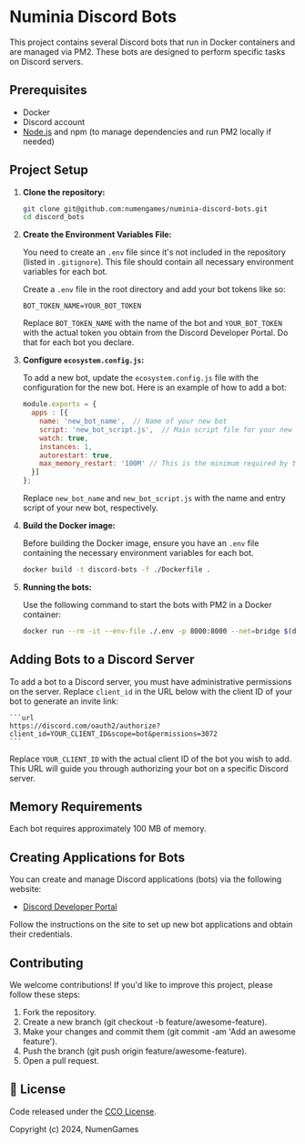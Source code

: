 # Numinia Discord Bots

This project contains several Discord bots that run in Docker containers and are managed via PM2. These bots are designed to perform specific tasks on Discord servers.

## Prerequisites

- Docker
- Discord account
- [Node.js](https://nodejs.org/) and npm (to manage dependencies and run PM2 locally if needed)

## Project Setup

1. **Clone the repository:**

    ```bash
    git clone git@github.com:numengames/numinia-discord-bots.git
    cd discord_bots
    ```

2. **Create the Environment Variables File:**

    You need to create an `.env` file since it's not included in the repository (listed in `.gitignore`). This file should contain all necessary environment variables for each bot.

    Create a `.env` file in the root directory and add your bot tokens like so:

    ```plaintext
    BOT_TOKEN_NAME=YOUR_BOT_TOKEN
    ```

    Replace `BOT_TOKEN_NAME` with the name of the bot and `YOUR_BOT_TOKEN` with the actual token you obtain from the Discord Developer Portal. Do that for each bot you declare.

3. **Configure `ecosystem.config.js`:**

    To add a new bot, update the `ecosystem.config.js` file with the configuration for the new bot. Here is an example of how to add a bot:

    ```javascript
    module.exports = {
      apps : [{
        name: 'new_bot_name',  // Name of your new bot
        script: 'new_bot_script.js',  // Main script file for your new bot
        watch: true,
        instances: 1,
        autorestart: true,
        max_memory_restart: '100M' // This is the minimum required by the bot to run
      }]
    };
    ```

    Replace `new_bot_name` and `new_bot_script.js` with the name and entry script of your new bot, respectively.

3. **Build the Docker image:**

    Before building the Docker image, ensure you have an `.env` file containing the necessary environment variables for each bot.

    ```bash
    docker build -t discord-bots -f ./Dockerfile .
    ```

4. **Running the bots:**

    Use the following command to start the bots with PM2 in a Docker container:

    ```bash
    docker run --rm -it --env-file ./.env -p 8000:8000 --net=bridge $(docker build -q -t discord-bots -f ./Dockerfile .)
    ```

## Adding Bots to a Discord Server

To add a bot to a Discord server, you must have administrative permissions on the server. Replace `client_id` in the URL below with the client ID of your bot to generate an invite link:

    ```url
    https://discord.com/oauth2/authorize?client_id=YOUR_CLIENT_ID&scope=bot&permissions=3072
    ```

Replace `YOUR_CLIENT_ID` with the actual client ID of the bot you wish to add. This URL will guide you through authorizing your bot on a specific Discord server.

## Memory Requirements

Each bot requires approximately 100 MB of memory.

## Creating Applications for Bots

You can create and manage Discord applications (bots) via the following website:

- [Discord Developer Portal](https://discord.com/developers)

Follow the instructions on the site to set up new bot applications and obtain their credentials.

## Contributing

We welcome contributions! If you'd like to improve this project, please follow these steps:

1. Fork the repository.
2. Create a new branch (git checkout -b feature/awesome-feature).
3. Make your changes and commit them (git commit -am 'Add an awesome feature').
4. Push the branch (git push origin feature/awesome-feature).
5. Open a pull request.

## 📜 License

Code released under the [CCO License](https://creativecommons.org/publicdomain/zero/1.0/).

Copyright (c) 2024, NumenGames